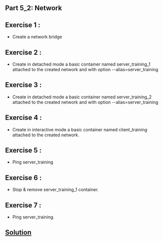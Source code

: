## Part 5_2: Network
## Exercise 1 : 
* Create a network bridge

## Exercise 2 : 
* Create in detached mode a basic container named server_training_1 attached to the created network and with option --alias=server_training

## Exercise 3 : 
* Create in detached mode a basic container named server_training_2 attached to the created network and with option --alias=server_training

## Exercise 4 : 
* Create in interactive mode a basic container named client_training attached to the created network.

## Exercise 5 : 
* Ping server_training

## Exercise 6 : 
* Stop & remove server_training_1 container.

## Exercise 7 : 
* Ping server_training.
 
## [Solution](solution)